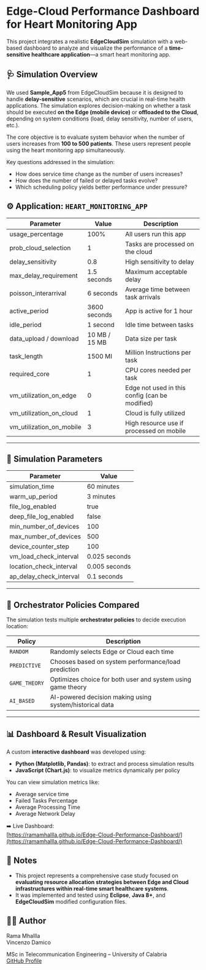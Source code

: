 # Edge-Cloud Performance Dashboard for Heart Monitoring App

This project integrates a realistic **EdgeCloudSim** simulation with a web-based dashboard to analyze and visualize the performance of a **time-sensitive healthcare application**—a smart heart monitoring app.

## 🩺 Simulation Overview

We used **Sample_App5** from EdgeCloudSim because it is designed to handle **delay-sensitive** scenarios, which are crucial in real-time health applications. The simulation explores decision-making on whether a task should be executed **on the Edge (mobile device)** or **offloaded to the Cloud**, depending on system conditions (load, delay sensitivity, number of users, etc.).

The core objective is to evaluate system behavior when the number of users increases from **100 to 500 patients**. These users represent people using the heart monitoring app simultaneously.

Key questions addressed in the simulation:

- How does service time change as the number of users increases?
- How does the number of failed or delayed tasks evolve?
- Which scheduling policy yields better performance under pressure?


## ⚙️ Application: `HEART_MONITORING_APP`

| Parameter                   | Value            | Description                                           |
|----------------------------|------------------|-------------------------------------------------------|
| usage_percentage           | 100%             | All users run this app                                |
| prob_cloud_selection       | 1                | Tasks are processed on the cloud                      |
| delay_sensitivity          | 0.8              | High sensitivity to delay                             |
| max_delay_requirement      | 1.5 seconds      | Maximum acceptable delay                              |
| poisson_interarrival       | 6 seconds        | Average time between task arrivals                    |
| active_period              | 3600 seconds     | App is active for 1 hour                              |
| idle_period                | 1 second         | Idle time between tasks                               |
| data_upload / download     | 10 MB / 15 MB    | Data size per task                                    |
| task_length                | 1500 MI          | Million Instructions per task                         |
| required_core              | 1                | CPU cores needed per task                             |
| vm_utilization_on_edge     | 0                | Edge not used in this config (can be modified)        |
| vm_utilization_on_cloud    | 1                | Cloud is fully utilized                               |
| vm_utilization_on_mobile   | 3                | High resource use if processed on mobile              |

---

## 🔁 Simulation Parameters

| Parameter                    | Value             |
|-----------------------------|-------------------|
| simulation_time             | 60 minutes        |
| warm_up_period              | 3 minutes         |
| file_log_enabled            | true              |
| deep_file_log_enabled       | false             |
| min_number_of_devices       | 100               |
| max_number_of_devices       | 500               |
| device_counter_step         | 100               |
| vm_load_check_interval      | 0.025 seconds     |
| location_check_interval     | 0.005 seconds     |
| ap_delay_check_interval     | 0.1 seconds       |

---

## 🧠 Orchestrator Policies Compared

The simulation tests multiple **orchestrator policies** to decide execution location:

| Policy         | Description |
|----------------|-------------|
| `RANDOM`       | Randomly selects Edge or Cloud each time |
| `PREDICTIVE`   | Chooses based on system performance/load prediction |
| `GAME_THEORY`  | Optimizes choice for both user and system using game theory |
| `AI_BASED`     | AI-powered decision making using system/historical data |

---

## 📊 Dashboard & Result Visualization

A custom **interactive dashboard** was developed using:

- **Python (Matplotlib, Pandas)**: to extract and process simulation results
- **JavaScript (Chart.js)**: to visualize metrics dynamically per policy

You can view simulation metrics like:
- Average service time
- Failed Tasks Percentage
- Average Processing Time
- Average Network Delay

➡️ Live Dashboard:  
[https://ramamhallla.github.io/Edge-Cloud-Performance-Dashboard/](https://ramamhallla.github.io/Edge-Cloud-Performance-Dashboard/)


## 📌 Notes

- This project represents a comprehensive case study focused on **evaluating resource allocation strategies between Edge and Cloud infrastructures within real-time smart healthcare systems**.
- It was implemented and tested using **Eclipse**, **Java 8+**, and **EdgeCloudSim** modified configuration files.


## 👩‍💻 Author

Rama Mhallla  
Vincenzo Damico

MSc in Telecommunication Engineering – University of Calabria  
[GitHub Profile](https://github.com/RamaMhallla)
